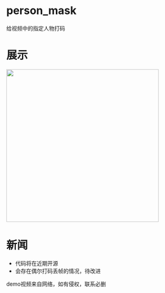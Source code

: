 # person_mask
给视频中的指定人物打码
  
# 展示
<img src="https://github.com/yfq512/person_mask/blob/main/demo.gif" width="400"/>

# 新闻
* 代码将在近期开源
* 会存在偶尔打码丢帧的情况，待改进

demo视频来自网络，如有侵权，联系必删
